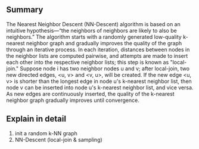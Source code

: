 ## Summary
The Nearest Neighbor Descent (NN-Descent) algorithm is based on an intuitive hypothesis—“the neighbors of neighbors are likely to also be neighbors.” The algorithm starts with a randomly generated low-quality k-nearest neighbor graph and gradually improves the quality of the graph through an iterative process. In each iteration, distances between nodes in the neighbor lists are computed pairwise, and attempts are made to insert each other into the respective neighbor lists; this step is known as "local-join." Suppose node i has two neighbor nodes u and v; after local-join, two new directed edges, <u, v> and <v, u>, will be created. If the new edge <u, v> is shorter than the longest edge in node u's k-nearest neighbor list, then node v can be inserted into node u's k-nearest neighbor list, and vice versa. As new edges are continuously inserted, the quality of the k-nearest neighbor graph gradually improves until convergence.

## Explain in detail

1. init a random k-NN graph
2. NN-Descent (local-join & sampling)